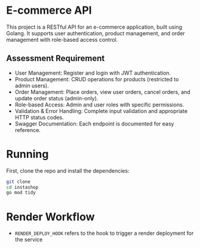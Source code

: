 ﻿# E-commerce API
This project is a RESTful API for an e-commerce application, built using Golang. It supports user authentication, product management, and order management with role-based access control.

## Assessment Requirement
- User Management: Register and login with JWT authentication.
- Product Management: CRUD operations for products (restricted to admin users).
- Order Management: Place orders, view user orders, cancel orders, and update order status (admin-only).
- Role-based Access: Admin and user roles with specific permissions.
- Validation & Error Handling: Complete input validation and appropriate HTTP status codes.
- Swagger Documentation: Each endpoint is documented for easy reference.
# Running

First, clone the repo and install the dependencies:

```bash
git clone
cd instashop
go mod tidy
```

# Render Workflow

- `RENDER_DEPLOY_HOOK` refers to the hook to trigger a render deployment for the service
